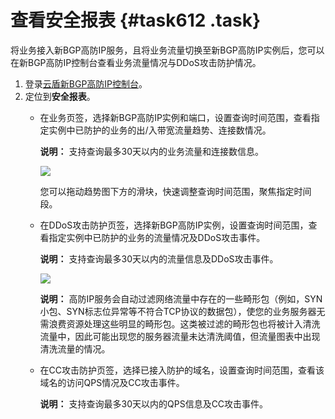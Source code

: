 # 查看安全报表 {#task612 .task}

将业务接入新BGP高防IP服务，且将业务流量切换至新BGP高防IP实例后，您可以在新BGP高防IP控制台查看业务流量情况与DDoS攻击防护情况。

1.  登录[云盾新BGP高防IP控制台](https://yundun.console.aliyun.com/?p=ddoscoo&__consolePageCode=ddoscoo)。 
2.  定位到**安全报表**。 
    -   在业务页签，选择新BGP高防IP实例和端口，设置查询时间范围，查看指定实例中已防护的业务的出/入带宽流量趋势、连接数情况。

        **说明：** 支持查询最多30天以内的业务流量和连接数信息。

        ![](http://static-aliyun-doc.oss-cn-hangzhou.aliyuncs.com/assets/img/79697/155411471236934_zh-CN.png)

        您可以拖动趋势图下方的滑块，快速调整查询时间范围，聚焦指定时间段。

    -   在DDoS攻击防护页签，选择新BGP高防IP实例，设置查询时间范围，查看指定实例中已防护的业务的流量情况及DDoS攻击事件。

        **说明：** 支持查询最多30天以内的流量信息及DDoS攻击事件。

        ![](http://static-aliyun-doc.oss-cn-hangzhou.aliyuncs.com/assets/img/79697/155411471236935_zh-CN.png)

        **说明：** 高防IP服务会自动过滤网络流量中存在的一些畸形包（例如，SYN小包、SYN标志位异常等不符合TCP协议的数据包），使您的业务服务器无需浪费资源处理这些明显的畸形包。这类被过滤的畸形包也将被计入清洗流量中，因此可能出现您的服务器流量未达清洗阈值，但流量图表中出现清洗流量的情况。

    -   在CC攻击防护页签，选择已接入防护的域名，设置查询时间范围，查看该域名的访问QPS情况及CC攻击事件。

        **说明：** 支持查询最多30天以内的QPS信息及CC攻击事件。



